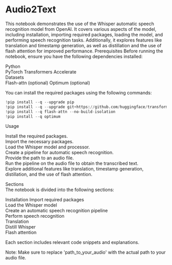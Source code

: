# Audio2Text

This notebook demonstrates the use of the Whisper automatic speech recognition model from OpenAI. It covers various aspects of the model, including installation, importing required packages, loading the model, and performing speech recognition tasks. Additionally, it explores features like translation and timestamp generation, as well as distillation and the use of flash attention for improved performance.
Prerequisites
Before running the notebook, ensure you have the following dependencies installed:

Python  
PyTorch
Transformers
Accelerate  
Datasets   
Flash-attn (optional)
Optimum (optional)


You can install the required packages using the following commands:

```python
!pip install --q --upgrade pip
!pip install --q --upgrade git+https://github.com/huggingface/transformers.git accelerate datasets[audio]
!pip install --q flash-attn --no-build-isolation
!pip install --q optimum
```


Usage

Install the required packages.   
Import the necessary packages.   
Load the Whisper model and processor.   
Create a pipeline for automatic speech recognition.   
Provide the path to an audio file.   
Run the pipeline on the audio file to obtain the transcribed text.  
Explore additional features like translation, timestamp generation, distillation, and the use of flash attention.  


Sections    
The notebook is divided into the following sections:

Installation
Import required packages   
Load the Whisper model   
Create an automatic speech recognition pipeline   
Perform speech recognition  
Translation  
Distill Whisper   
Flash attention   


Each section includes relevant code snippets and explanations.

Note: Make sure to replace 'path_to_your_audio' with the actual path to your audio file.
